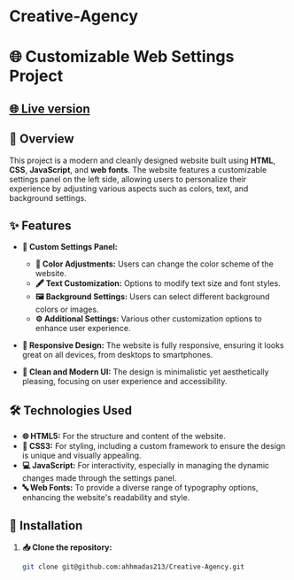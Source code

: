# Creative-Agency

# 🌐 Customizable Web Settings Project

## <a href="https://abiu-creativeagency.pages.dev/" target="_blank">🌐 Live version</a>

## 📝 Overview

This project is a modern and cleanly designed website built using **HTML**, **CSS**, **JavaScript**, and **web fonts**. The website features a customizable settings panel on the left side, allowing users to personalize their experience by adjusting various aspects such as colors, text, and background settings.

## ✨ Features

- **🎨 Custom Settings Panel:** 
  - **🎨 Color Adjustments:** Users can change the color scheme of the website.
  - **🖋️ Text Customization:** Options to modify text size and font styles.
  - **🖼️ Background Settings:** Users can select different background colors or images.
  - **⚙️ Additional Settings:** Various other customization options to enhance user experience.

- **📱 Responsive Design:** The website is fully responsive, ensuring it looks great on all devices, from desktops to smartphones.

- **💎 Clean and Modern UI:** The design is minimalistic yet aesthetically pleasing, focusing on user experience and accessibility.

## 🛠️ Technologies Used

- **🌐 HTML5:** For the structure and content of the website.
- **🎨 CSS3:** For styling, including a custom framework to ensure the design is unique and visually appealing.
- **💻 JavaScript:** For interactivity, especially in managing the dynamic changes made through the settings panel.
- **🔤 Web Fonts:** To provide a diverse range of typography options, enhancing the website's readability and style.

## 🚀 Installation

1. **📥 Clone the repository:**
   ```bash
   git clone git@github.com:ahhmadas213/Creative-Agency.git
